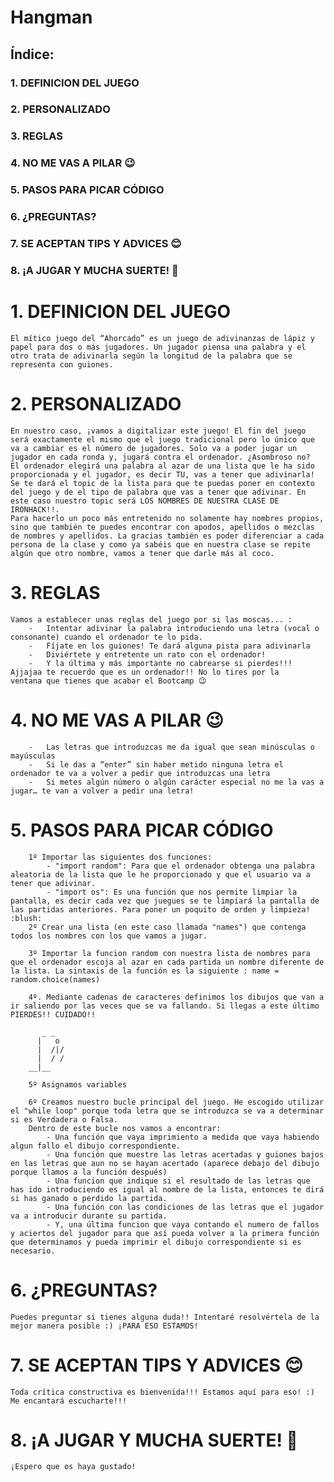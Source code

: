 # Hangman
## Índice:
  ### 1. DEFINICION DEL JUEGO
  ### 2. PERSONALIZADO
  ### 3. REGLAS
  ### 4. NO ME VAS A PILAR 😉
  ### 5. PASOS PARA PICAR CÓDIGO
  ### 6. ¿PREGUNTAS?
  ### 7. SE ACEPTAN TIPS Y ADVICES :blush:
  ### 8. ¡A JUGAR Y MUCHA SUERTE! :crossed_fingers:


# 1. DEFINICION DEL JUEGO
    El mítico juego del “Ahorcado” es un juego de adivinanzas de lápiz y papel para dos o más jugadores. Un jugador piensa una palabra y el otro trata de adivinarla según la longitud de la palabra que se representa con guiones. 


# 2. PERSONALIZADO
    En nuestro caso, ¡vamos a digitalizar este juego! El fin del juego será exactamente el mismo que el juego tradicional pero lo único que va a cambiar es el número de jugadores. Solo va a poder jugar un jugador en cada ronda y, jugará contra el ordenador. ¿Asombroso no?
    El ordenador elegirá una palabra al azar de una lista que le ha sido proporcionada y el jugador, es decir TU, vas a tener que adivinarla! Se te dará el topic de la lista para que te puedas poner en contexto del juego y de el tipo de palabra que vas a tener que adivinar. En este caso nuestro topic será LOS NOMBRES DE NUESTRA CLASE DE IRONHACK!!.
    Para hacerlo un poco más entretenido no solamente hay nombres propios, sino que también te puedes encontrar con apodos, apellidos o mezclas de nombres y apellidos. La gracias también es poder diferenciar a cada persona de la clase y como ya sabéis que en nuestra clase se repite algún que otro nombre, vamos a tener que darle más al coco. 

# 3. REGLAS
    Vamos a establecer unas reglas del juego por si las moscas... :
        -	Intentar adivinar la palabra introduciendo una letra (vocal o consonante) cuando el ordenador te lo pida.
        -	Fíjate en los guiones! Te dará alguna pista para adivinarla
        -	Diviértete y entretente un rato con el ordenador!
        -	Y la última y más importante no cabrearse si pierdes!!! Ajjajaa te recuerdo que es un ordenador!! No lo tires por la        ventana que tienes que acabar el Bootcamp 😉

# 4. NO ME VAS A PILAR 😉
        -	Las letras que introduzcas me da igual que sean minúsculas o mayúsculas
        -	Si le das a “enter” sin haber metido ninguna letra el ordenador te va a volver a pedir que introduzcas una letra
        -	Si metes algún número o algún carácter especial no me la vas a jugar… te van a volver a pedir una letra!

# 5. PASOS PARA PICAR CÓDIGO
        1º Importar las siguientes dos funciones:
            - "import random": Para que el ordenador obtenga una palabra aleatoria de la lista que le he proporcionado y que el usuario va a tener que adivinar.
            - "import os": Es una función que nos permite limpiar la pantalla, es decir cada vez que juegues se te limpiará la pantalla de las partidas anteriores. Para poner un poquito de orden y limpieza! :blush:
        2º Crear una lista (en este caso llamada "names") que contenga todos los nombres con los que vamos a jugar.

        3º Importar la funcion random con nuestra lista de nombres para que el ordenador escoja al azar en cada partida un nombre diferente de la lista. La sintaxis de la función es la siguiente : name = random.choice(names)

        4º. Mediante cadenas de caracteres definimos los dibujos que van a ir saliendo por las veces que se va fallando. Si llegas a este último PIERDES!! CUIDADO!!
                              
           _ _
          |   o
          |  /|/
          |  / /
        __|__
        
        5º Asignamos variables

        6º Creamos nuestro bucle principal del juego. He escogido utilizar el "while loop" porque toda letra que se introduzca se va a determinar si es Verdadera o Falsa.
        Dentro de este bucle nos vamos a encontrar:
            - Una función que vaya imprimiento a medida que vaya habiendo algun fallo el dibujo correspondiente.
            - Una función que muestre las letras acertadas y guiones bajos en las letras que aun no se hayan acertado (aparece debajo del dibujo porque llamos a la función después)
            - Una funcion que indique si el resultado de las letras que has ido introduciendo es igual al nombre de la lista, entonces te dirá si has ganado o perdido la partida. 
            - Una función con las condiciones de las letras que el jugador va a introducir durante su partida.
            - Y, una última funcion que vaya contando el numero de fallos y aciertos del jugador para que así pueda volver a la primera función que determinamos y pueda imprimir el dibujo correspondiente si es necesario. 


# 6. ¿PREGUNTAS?
    Puedes preguntar si tienes alguna duda!! Intentaré resolvértela de la mejor manera posible :) ¡PARA ESO ESTAMOS!

# 7. SE ACEPTAN TIPS Y ADVICES :blush:
    Toda crítica constructiva es bienvenida!!! Estamos aquí para eso! :)
    Me encantará escucharte!!!

# 8. ¡A JUGAR Y MUCHA SUERTE! :crossed_fingers:
    ¡Espero que os haya gustado! 

